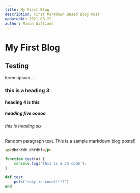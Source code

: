 ```yaml
---
title: My First Blog
description: First Markdown Based Blog Post
updatedAt: 2021-08-22
author: Mason Williams
---
```


# My First Blog

## Testing

lorem ipsum....

### this is a heading 3

#### heading 4 is this

##### heading five ooooo

###### this is heading six

Random paragraph text. This is a sample markdown blog posts!!

```html
<p>dhdhfdh dhfdhf</p>
```

```js
function test(a) {
    console.log('this is a JS code');
}
```

```ruby
def test
	puts('ruby is coool!!!!')
end
```